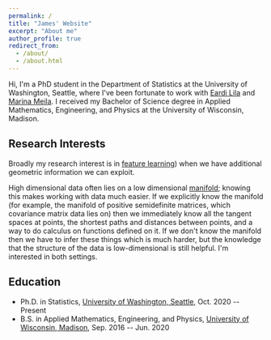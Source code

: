 ```yaml
---
permalink: /
title: "James' Website"
excerpt: "About me"
author_profile: true
redirect_from: 
  - /about/
  - /about.html
---
```



Hi, I'm a PhD student in the Department of Statistics at the University of Washington, Seattle, where I've been fortunate to work with [Eardi Lila](http://faculty.washington.edu/elila/) and [Marina Meila](https://sites.stat.washington.edu/mmp/). I received my Bachelor of Science degree in Applied Mathematics, Engineering, and Physics at the University of Wisconsin, Madison.

Research Interests
-----------
Broadly my research interest is in [feature learning](https://en.wikipedia.org/wiki/Feature_learning)) when we have additional geometric information we can exploit. 

High dimensional data often lies on a low dimensional [manifold](https://en.wikipedia.org/wiki/Manifold); knowing this makes working with data much easier. If we explicitly know the manifold (for example, the manifold of positive semidefinite matrices, which covariance matrix data lies on) then we immediately know all the tangent spaces at points, the shortest paths and distances between points, and a way to do calculus on functions defined on it. If we don't know the manifold then we have to infer these things which is much harder, but the knowledge that the structure of the data is low-dimensional is still helpful. I'm interested in both settings.


Education
-----------
* Ph.D. in Statistics, [University of Washington, Seattle](http://www.washington.edu/), Oct. 2020 -- Present
* B.S. in Applied Mathematics, Engineering, and Physics, [University of Wisconsin, Madison](https://www.wisc.edu/), Sep. 2016 -- Jun. 2020





